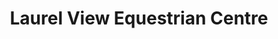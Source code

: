 ---
title: "Laurel View Equestrian Centre"
address: "18, Knowehead Rd, Templepatrick, Ballyclare, Co. Antrim BT39 0BX"
tel: "028 9083 0649"
county: "Antrim"
category: "Equestrian Schools"
type: "Content"
lat: "54.704531"
lng: "-6.005018"
---